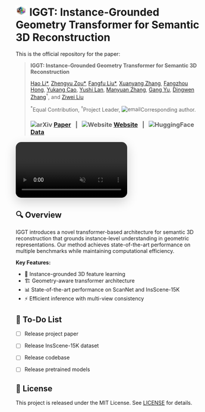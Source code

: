 # <img src="./images/iggt_logo.png" alt="logo" width="30"/> IGGT: Instance-Grounded Geometry Transformer for Semantic 3D Reconstruction

This is the official repository for the paper:
> **IGGT: Instance-Grounded Geometry Transformer for Semantic 3D Reconstruction** 
>
> [Hao Li*](https://lifuguan.github.io/), [Zhengyu Zou*](), [Fangfu Liu*](https://scholar.google.com/citations?user=b-4FUVsAAAAJ&hl=zh-CN), [Xuanyang Zhang](https://scholar.google.com/citations?user=oPV20eMAAAAJ&hl=zh-CN), [Fangzhou Hong](https://scholar.google.com/citations?user=mhaiL5MAAAAJ&hl=zh-CN&oi=ao), [Yukang Cao](https://scholar.google.com/citations?user=1rIzYQgAAAAJ&hl=zh-CN&oi=ao), [Yushi Lan](https://scholar.google.com/citations?user=dTNZCUcAAAAJ&hl=zh-CN&oi=ao), [Manyuan Zhang](https://manyuan97.github.io/), [Gang Yu](https://www.skicyyu.org/), [Dingwen Zhang](https://teacher.nwpu.edu.cn/zdw2006yyy)<sup>†</sup>, and [Ziwei Liu](https://liuziwei7.github.io/)
>
> <sup>*</sup>Equal Contribution, <sup>†</sup>Project Leader, <img src="https://cdn.jsdelivr.net/gh/twitter/twemoji@14.0.2/assets/svg/2709.svg" alt="email" width="16"/>Corresponding author.
>
> ### <img src="https://raw.githubusercontent.com/simple-icons/simple-icons/develop/icons/arxiv.svg" alt="arXiv" width="20"/> [Paper](https://arxiv.org/abs/2510.22706) &nbsp; | &nbsp; <img src="https://raw.githubusercontent.com/simple-icons/simple-icons/develop/icons/internetarchive.svg" alt="Website" width="20"/> [Website](https://github.com/lifuguan) &nbsp; | &nbsp; <img src="https://huggingface.co/front/assets/huggingface_logo-noborder.svg" alt="HuggingFace" width="20"/> [Data](https://huggingface.co/datasets/lifuguan/InsScene-15K) 


<video autoplay loop muted playsinline style="max-width: 100%; border-radius: 15px; box-shadow: 0 10px 30px rgba(0, 0, 0, 0.2);">
    <source src="images/demo_video.mp4" type="video/mp4">
    Your browser does not support the video tag.
</video>

## 🔍 Overview
IGGT introduces a novel transformer-based architecture for semantic 3D reconstruction that grounds instance-level understanding in geometric representations. Our method achieves state-of-the-art performance on multiple benchmarks while maintaining computational efficiency.

**Key Features:**
- 🎯 Instance-grounded 3D feature learning
- 🏗️ Geometry-aware transformer architecture
- 📊 State-of-the-art performance on ScanNet and InsScene-15K
- ⚡ Efficient inference with multi-view consistency

## 📝 To-Do List

- [ ] Release project paper
- [ ] Release InsScene-15K dataset
- [ ] Release codebase
- [ ] Release pretrained models


## 📄 License
This project is released under the MIT License. See [LICENSE](LICENSE) for details.
